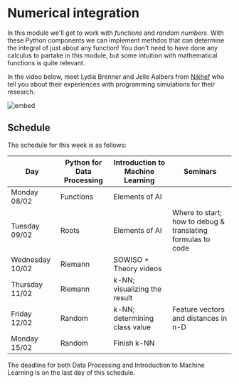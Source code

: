 # Numerical integration

<div style="width: 40%; float:right; margin-left: 2em;">
</div>

In this module we'll get to work with *functions* and *random numbers*. With these Python components we can implement methdos that can determine the integral of just about any function! You don't need to have done any calculus to partake in this module, but some intuition with mathematical functions is quite relevant.

In the video below, meet Lydia Brenner and Jelle Aalbers from [Nikhef](http://www.nikhef.nl/) who tell you about their experiences with programming simulations for their research.

![embed](https://player.vimeo.com/video/235030111)

## Schedule

The schedule for this week is as follows:

| Day             | Python for Data Processing | Introduction to Machine Learning | Seminars                                                    |
|-----------------|----------------------------|----------------------------------|-------------------------------------------------------------|
| Monday 08/02    | Functions                  | Elements of AI                   |                                                             |
| Tuesday 09/02   | Roots                      | Elements of AI                   | Where to start; how to debug & translating formulas to code |
| Wednesday 10/02 | Riemann                    | SOWISO + Theory videos           |                                                             |
| Thursday 11/02  | Riemann                    | k-NN; visualizing the result     |                                                             |
| Friday 12/02    | Random                     | k-NN; determining class value    | Feature vectors and distances in n-D                        |
| Monday 15/02    | Random                     | Finish k-NN                      |                                                             |

The deadline for both Data Processing and Introduction to Machine Learning is on the last day of this schedule.
